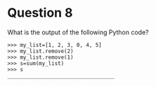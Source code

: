 # Question 8
What is the output of the following Python code?

```
>>> my_list=[1, 2, 3, 0, 4, 5]
>>> my_list.remove(2)
>>> my_list.remove(1)
>>> s=sum(my_list)
>>> s
__________________________________
```